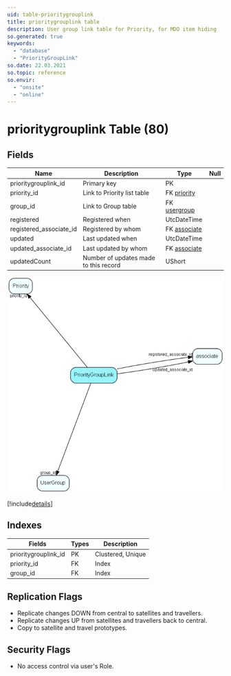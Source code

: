 ```yaml
---
uid: table-prioritygrouplink
title: prioritygrouplink table
description: User group link table for Priority, for MDO item hiding
so.generated: true
keywords:
  - "database"
  - "PriorityGroupLink"
so.date: 22.03.2021
so.topic: reference
so.envir:
  - "onsite"
  - "online"
---
```


# prioritygrouplink Table (80)

## Fields

| Name | Description | Type | Null |
|------|-------------|------|:----:|
|prioritygrouplink\_id|Primary key|PK| |
|priority\_id|Link to Priority list table|FK [priority](priority.md)| |
|group\_id|Link to Group table|FK [usergroup](usergroup.md)| |
|registered|Registered when|UtcDateTime| |
|registered\_associate\_id|Registered by whom|FK [associate](associate.md)| |
|updated|Last updated when|UtcDateTime| |
|updated\_associate\_id|Last updated by whom|FK [associate](associate.md)| |
|updatedCount|Number of updates made to this record|UShort| |


![PriorityGroupLink table relationship diagram](./media/PriorityGroupLink.png)

[!include[details](./includes/PriorityGroupLink.md)]

## Indexes

| Fields | Types | Description |
|--------|-------|-------------|
|prioritygrouplink\_id |PK |Clustered, Unique |
|priority\_id |FK |Index |
|group\_id |FK |Index |

## Replication Flags

* Replicate changes DOWN from central to satellites and travellers.
* Replicate changes UP from satellites and travellers back to central.
* Copy to satellite and travel prototypes.

## Security Flags

* No access control via user's Role.

